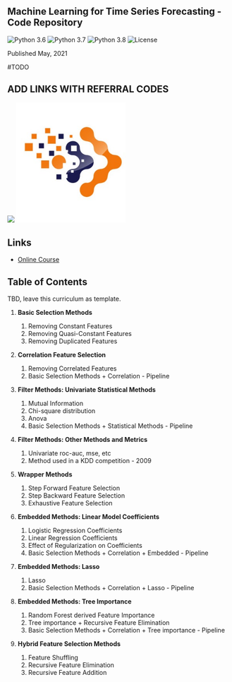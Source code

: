 ﻿## Machine Learning for Time Series Forecasting - Code Repository

![Python 3.6](https://img.shields.io/badge/python-3.6-success.svg)
![Python 3.7](https://img.shields.io/badge/python-3.7-success.svg)
![Python 3.8](https://img.shields.io/badge/python-3.8-success.svg)
![License](https://img.shields.io/badge/license-BSD-success.svg)

Published May, 2021

#TODO
## ADD LINKS WITH REFERRAL CODES

[<img src="./mltsf.png" width="248">](https://www.udemy.com/course/machine-learning-for-time-series-forecasting)  [<img src="./trainindata.png" width="248">](https://www.trainindata.com)

## Links

- [Online Course](https://www.udemy.com/course/machine-learning-for-time-series-forecasting)


## Table of Contents

TBD, leave this curriculum as template.

1. **Basic Selection Methods**
	1. Removing Constant Features
	2. Removing Quasi-Constant Features
	3. Removing Duplicated Features

2. **Correlation Feature Selection**
	1. Removing Correlated Features 
	2. Basic Selection Methods + Correlation - Pipeline

3. **Filter Methods: Univariate Statistical Methods**
	1. Mutual Information
	2. Chi-square distribution
	3. Anova
	4. Basic Selection Methods + Statistical Methods - Pipeline

4. **Filter Methods: Other Methods and Metrics**
	1. Univariate roc-auc, mse, etc
	2. Method used in a KDD competition - 2009

5. **Wrapper Methods**
	1. Step Forward Feature Selection
	2. Step Backward Feature Selection
	3. Exhaustive Feature Selection

6. **Embedded Methods: Linear Model Coefficients**
	1. Logistic Regression Coefficients
	2. Linear Regression Coefficients
	3. Effect of Regularization on Coefficients
	4. Basic Selection Methods + Correlation + Embedded - Pipeline 

7. **Embedded Methods: Lasso**
	1. Lasso 
	2. Basic Selection Methods + Correlation + Lasso - Pipeline 

8. **Embedded Methods: Tree Importance**
	1. Random Forest derived Feature Importance
	2. Tree importance + Recursive Feature Elimination
	3. Basic Selection Methods + Correlation + Tree importance - Pipeline

9. **Hybrid Feature Selection Methods**
	1. Feature Shuffling
	2. Recursive Feature Elimination
	3. Recursive Feature Addition
